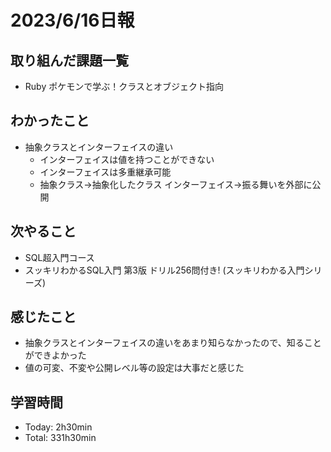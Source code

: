 # 2023/6/16日報 


## 取り組んだ課題一覧
- Ruby ポケモンで学ぶ！クラスとオブジェクト指向

## わかったこと
- 抽象クラスとインターフェイスの違い
  - インターフェイスは値を持つことができない
  - インターフェイスは多重継承可能
  - 抽象クラス→抽象化したクラス インターフェイス→振る舞いを外部に公開 

## 次やること
- SQL超入門コース
- スッキリわかるSQL入門 第3版 ドリル256問付き! (スッキリわかる入門シリーズ)

## 感じたこと
- 抽象クラスとインターフェイスの違いをあまり知らなかったので、知ることができよかった
- 値の可変、不変や公開レベル等の設定は大事だと感じた

## 学習時間
- Today: 2h30min
- Total: 331h30min

